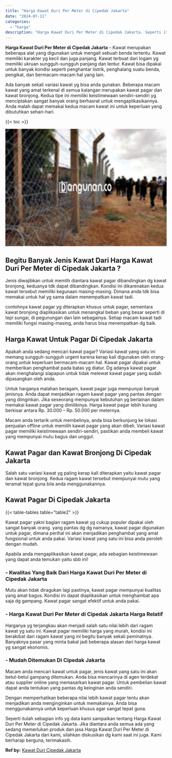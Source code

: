 ```yaml
---
title: "Harga Kawat Duri Per Meter di Cipedak Jakarta"
date: "2024-07-11"
categories: 
  - "harga"
description: "Harga Kawat Duri Per Meter di Cipedak Jakarta. Seperti itulah sebagian info yg data kami sampaikan tentang Harga Kawat Duri Per Meter di Cipedak Jakarta. Jik..."
---
```


**Harga Kawat Duri Per Meter di Cipedak Jakarta** – Kawat merupakan beberapa alat yang digunakan untuk mengait sebuah benda tertentu. Kawat memiliki karakter yg kecil dan juga panjang. Kawat terbuat dari logam yg memiliki ukruan sungguh-sungguh panjang dan lentur. Kawat bisa dipakai untuk banyak kondisi seperti penghantar listrik, penghalang suatu benda, pengikat, dan bermacam-macam hal yang lain.

Ada banyak sekali variasi kawat yg bisa anda gunakan. Beberapa macam kawat yang amat terkenal di semua kalangan merupakan kawat pagar dan kawat bronjong. Kedua tipe ini memiliki keistimewaan sendiri-sendiri yg menciptakan sangat banyak orang berhasrat untuk mengaplikasikannya. Anda malah dapat memakai kedua macam kawat ini untuk keperluan yang dibutuhkan sehari-hari.

{{< toc >}}

![Harga Kawat Duri Per Meter di Cipedak Jakarta](/images/jual-kawat-murah25.png)

## Begitu Banyak Jenis Kawat Dari Harga Kawat Duri Per Meter di Cipedak Jakarta ?

Jenis diwajibkan untuk memlih diantara kawat pagar dibandingkan dg kawat bronjong, keduanya tdk dapat dibandingkan. Kondisi ini dikarenakan kedua kawat tersebut memiliki kegunaan masing-masing. Dimana anda tdk bisa memakai untuk hal yg sama dalam menempatkan kawat tadi.

contohnya kawat pagar yg diterapkan khusus untuk pagar, sementara kawat bronjong diaplikasikan untuk menangkal beban yang besar seperti di tepi sungai, di pegunungan dan lain sebagainya. Setiap macam kawat tadi memiliki fungsi masing-masing, anda harus bisa menempatkan dg baik.

## Harga Kawat Untuk Pagar Di Cipedak Jakarta

Apakah anda sedang mencari kawat pagar? Variasi kawat yang satu ini memang sungguh-sungguh urgent karena kerap kali digunakan oleh orang-orang untuk keperluan bermacam-macam hal. Kawat pagar dipakai untuk memberikan penghambat pada batas yg diatur. Dg adanya kawat pagar akan menghalangi siapapun untuk tidak melewat kawat pagar yang sudah dipasangkan oleh anda.

Untuk harganya malahan beragam, kawat pagar juga mempunyai banyak jenisnya. Anda dapat menjadikan ragam kawat pagar yang pantas dengan yang diinginkan. Jika seseorang mempunyai kebutuhan yg berlainan dalam memakai kawat pagar yang dimilikinya. Harga kawat pagar lebih kurang berkisar antara Rp. 30.000 – Rp. 50.000 per meternya.

Macam anda tertarik untuk membelinya, anda bisa berkunjung ke lokasi penjualan offline untuk memilih kawat pagar yang akan dibeli. Variasi kawat pagar memiliki keistimewaan sendiri-sendiri, pastikan anda membeli kawat yang mempunyai mutu bagus dan unggul.

## Kawat Pagar dan Kawat Bronjong Di Cipedak Jakarta

Salah satu variasi kawat yg paling kerap kali diterapkan yaitu kawat pagar dan kawat bronjong. Kedua ragam kawat tersebut mempunyai mutu yang teramat tepat guna bila anda menggunakannya.

## Kawat Pagar Di Cipedak Jakarta

{{< table-tables table="table2" >}}

Kawat pagar yakni bagian ragam kawat yg cukup populer dipakai oleh sangat banyak orang. yang pantas dg dg namanya, kawat pagar digunakan untuk pagar, dimana perihal ini akan menjadikan penghambat yang amat fungsional untuk anda pakai. Variasi kawat yang satu ini bisa anda peroleh dengan mudah.

Apabila anda mengaplikasikan kawat pagar, ada sebagian keistimewaan yang dapat anda temukan yaitu sbb ini!

### \- Kwalitas Yang Baik Dari Harga Kawat Duri Per Meter di Cipedak Jakarta

Mutu akan tidak diragukan lagi pastinya, kawat pagar mempunyai kualitas yang amat bagus. Kondisi ini dapat diaplikasikan untuk menghambat apa saja dg gampang. Kawat pagar sangat efektif untuk anda pakai.

### \- Harga Kawat Duri Per Meter di Cipedak Jakarta Harga Relatif

Harganya yg terjangkau akan menjadi salah satu nilai lebih dari ragam kawat yg satu ini. Kawat pagar memiliki harga yang murah, kondisi ini berakibat dari ragam kawat yang ini begitu banyak sekali peminatnya. Banyaknya pasar yang minta bakal jadi beberapa alasan dari harga kawat yg sangat ekonomis.

### \- Mudah Ditemukan Di Cipedak Jakarta

Macam anda mencari kawat untuk pagar, jenis kawat yang satu ini akan betul-betul gampang ditemukan. Anda bisa mencarinya di agen terdekat atau supplier online yang memasarkan kawat pagar. Untuk pembelian kawat dapat anda tentukan yang pantas dg keinginan anda sendiri.

Dengan memperhatikan beberapa nilai lebih kawat pagar tentu akan menjadikan anda menginginkan untuk memakainya. Anda bisa menggunakannya untuk keperluan khusus agar sangat tepat guna.

Seperti itulah sebagian info yg data kami sampaikan tentang Harga Kawat Duri Per Meter di Cipedak Jakarta. Jika diantara anda semua ada yang sedang memerlukan produk dan jasa Harga Kawat Duri Per Meter di Cipedak Jakarta dari kami, silahkan diskusikan dg kami saat ini juga. Kami berharap berguna, terimakasih.

**Ref by:** [Kawat Duri Cipedak Jakarta](https://id.wikipedia.org/wiki/Kawat)
